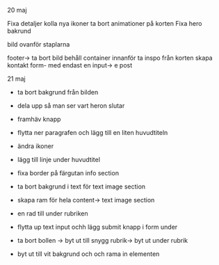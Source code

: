 20 maj

Fixa detaljer
kolla nya ikoner
ta bort animationer på korten
Fixa hero bakrund

bild ovanför staplarna

footer-> ta bort bild
behåll container innanför
ta inspo från korten
skapa kontakt form- med endast en input-> e post

21 maj

- ta bort bakgrund från bilden
- dela upp så man ser vart heron slutar
- framhäv knapp

- flytta ner paragrafen och lägg till en liten huvudtiteln
- ändra ikoner

- lägg till linje under huvudtitel
- fixa border på färgutan info section
- ta bort bakgrund i text för text image section
- skapa ram för hela content-> text image section
- en rad till under rubriken
- flytta up text input ochh lägg submit knapp i form under
- ta bort bollen -> byt ut till snygg rubrik-> byt ut under rubrik
- byt ut till vit bakgrund och och rama in elementen
